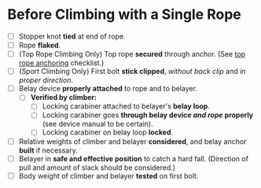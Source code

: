 # Before Climbing with a Single Rope

- [ ] Stopper knot **tied** at end of rope.
- [ ] Rope **flaked**.
- [ ] (Top Rope Climbing Only) Top rope **secured** through anchor.
(See [top rope anchoring](https://github.com/cloudrave/climbing-checklists/anchoring/top_rope.md) checklist.)
- [ ] (Sport Climbing Only) First bolt **stick clipped**, *without back clip* and *in proper direction*.
- [ ] Belay device **properly attached** to rope and to belayer.
    - [ ] **Verified by climber:**
        - [ ] Locking carabiner attached to belayer's **belay loop**.
        - [ ] Locking carabiner goes **through belay device *and rope* properly** (see device manual to be certain).
        - [ ] Locking carabiner on belay loop **locked**.
- [ ] Relative weights of climber and belayer **considered**, and belay anchor **built** if necessary.
- [ ] Belayer in **safe and effective position** to catch a hard fall.
(Direction of pull and amount of slack should be considered.)
- [ ] Body weight of climber and belayer **tested** on first bolt.

